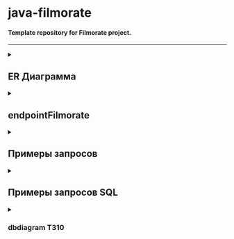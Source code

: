# java-filmorate
#### Template repository for Filmorate project.

---
<details>
  <summary><h2> ER Диаграмма </h2></summary>

#### Ссылка на структуру базы данных для приложения Filmorate: \scr\main\resources\sql\bddiagram.png
![bddiagram](/src/main/resources/sql/bddiagram.png)
</details>

<details>
  <summary><h2> endpointFilmorate </h2></summary>

#### Ссылка на структуру эндпоинтов для приложения Filmorate: \src\main\resources\endpointsPNG\endpointFilmorate.png
![endpoints](/src/main/resources/endpointsPNG/endpointFilmorate.png)
</details>

<details>
  <summary><h2> Примеры запросов </h2></summary>

#### Получить всех пользователей
http://localhost:8080/users

#### Получить пользователя с id 1
http://localhost:8080/users/1

#### Получить общих друзей пользователя с id 1 и с id 2
http://localhost:8080/users/1/friends/common/2

#### Получить все фильмы
http://localhost:8080/films

#### Получить фильм с id 1
http://localhost:8080/films/1

#### Возрат списка первых по количеству лайков count фильмов
http://localhost:8080/films/popular?count={count}
</details>

<details>
  <summary><h2> Примеры запросов SQL </h2></summary>

```sql
-- добавление записи в таблицу USERS:
INSERT INTO users (email, login, name, birthday) VALUES (?, ?, ?, ?);

-- обновление данных в таблице USERS:
UPDATE users SET email = ?, login = ?, name = ?, birthday = ? WHERE id = ?;

-- добавление записи в таблицу FILMS:
INSERT INTO films (name, description, release_date, duration) values (?, ?, ?, ?);

-- обновление данных в таблице FILMS:
UPDATE films SET name = ?, description = ?, duration = ?, release_date = ? WHERE id = ?;

-- добавление записи в таблицу GENRES:
INSERT INTO genres (name) VALUES (?);

-- добавление записи в таблицу MPAS:
INSERT INTO mpas (id, name) VALUES (?, ?);

-- добавление записи в таблицу FRIENDSHIP:
INSERT INTO friendship (user_id, friend_id, status) VALUES (?, ?, ?);

-- обновление данных в таблице FRIENDSHIP:
UPDATE friendship SET status = ? WHERE user_id = ? AND friend_id = ? AND user_id <> friend_id;

-- добавление записи в таблицу USER_FILM_LIKE:
INSERT INTO user_film_like (user_id, film_id) VALUES (?, ?);

-- добавление записи в таблицу FILM_GENRE:
INSERT INTO film_genre (film_id, genre_id) VALUES (?, ?);

-- добавление записи в таблицу FILM_MPA:
INSERT INTO film_mpa (film_id, mpa_id) VALUES (?, ?);

-- пример выборки данных из таблиц FILMS получение топ фильмов с лимитом выборки:
SELECT f.id, f.name, f.description, f.duration, f.release_date, f.rate
FROM films AS f
LEFT JOIN user_film_like AS ufl ON f.id = ufl.film_id
GROUP BY f.id, f.rate
ORDER BY f.rate DESC
LIMIT ?;

-- пример выборки данных из таблиц USERS и USER_FRIENDS получение общих друзей двух пользователей:
SELECT users.id, users.email, users.login, users.name, users.birthday 
FROM users
JOIN friendship AS fs1 ON fs1.friend_id = users.id 
JOIN friendship AS fs2 ON fs1.friend_id = fs2.friend_id
AND fs1.user_id = ? AND fs2.user_id = ?
AND (fs2.status LIKE 'FRIENDSHIP'
OR fs2.status LIKE 'SUBSCRIPTION')
```
</details>

<details>
  <summary><h3> dbdiagram ТЗ10 </h3></summary>

#### Ссылка на структуру базы данных для приложения Filmorate: \scr\main\resources\sql\schema.png
![schema](/src/main/resources/sql/schema.png)
</details>